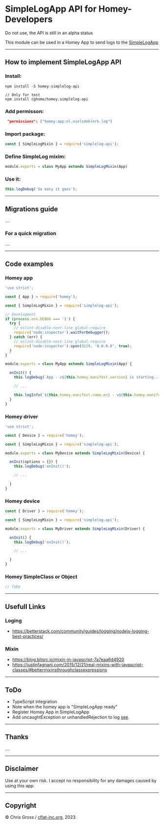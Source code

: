 # SimpleLogApp API for Homey-Developers

Do not use, the API is still in an alpha status

This module can be used in a Homey App to send logs to the [SimpleLogApp](https://homey.app/de-ch/app/nl.nielsdeklerk.log/Simple-LOG)

---

## How to implement SimpleLogApp API

### Install:

````
npm install -S homey-simplelog-api

// Only for test
npm install cghome/homey.simplelog-api
````

### Add permisson: 

```json
 "permissions": ["homey:app:nl.nielsdeklerk.log"]
```

### Import package:

```js
const { SimpleLogMixin } = require('simplelog-api');
```

### Define SimpleLog mixim:

```js
module.exports = class MyApp extends SimpleLogMixin(App)
```

### Use it:

```js
this.logDebug('So easy it goes');
```

---

## Migrations guide

....

### For a quick migration

....

---

## Code examples

### Homey app

```js
'use strict';

const { App } = require('homey');

const { SimpleLogMixin } = require('simplelog-api');

// Development
if (process.env.DEBUG === '1') {
  try {
    // eslint-disable-next-line global-require
    require('node:inspector').waitForDebugger();
  } catch (err) {
    // eslint-disable-next-line global-require
    require('node:inspector').open(9229, '0.0.0.0', true);
  }
}

module.exports = class MyApp extends SimpleLogMixin(App) {

  onInit() {
    this.logDebug(`App - v${this.homey.manifest.version} is starting...`);

    // ...

    this.logInfo(`${this.homey.manifest.name.en} - v${this.homey.manifest.version} is started`);
  }
}
```

### Homey driver

```js
'use strict';

const { Device } = require('homey');

const { SimpleLogMixin } = require('simplelog-api');

module.exports = class MyDevice extends SimpleLogMixin(Device) {

  onInit(options = {}) {
    this.logDebug('onInit()');

    // ...

  }
}
```

### Homey device

```js
const { Driver } = require('homey');

const { SimpleLogMixin } = require('simplelog-api');

module.exports = class MyDriver extends SimpleLogMixin(Driver) {

  onInit() {
    this.logDebug('onInit()');

    // ...

  }
}

```

### Homey SimpleClass or Object

```js
// ToDo
```
---

## Usefull Links

### Loging

- https://betterstack.com/community/guides/logging/nodejs-logging-best-practices/

### Mixin

- https://blog.bitsrc.io/mixin-in-javascript-7a7eaa6d4920
- https://justinfagnani.com/2015/12/21/real-mixins-with-javascript-classes/#bettermixinsthroughclassexpressions

---

## ToDo

- TypeScript integration
- Note when the homey app is "SimpleLogApp ready"
- Register Homey App in SimpleLogApp
- Add uncaughtException or unhandledRejection to log [see](https://betterstack.com/community/guides/logging/nodejs-logging-best-practices/).

---

## Thanks

....

---

## Disclaimer

Use at your own risk. I accept no responsibility for any damages caused by using this app.

---

## Copyright

© Chris Gross / [cflat-inc.org](cflat-inc.org), 2023

